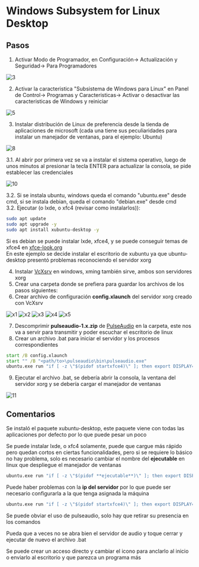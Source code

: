 # Windows Subsystem for Linux **Desktop**

## Pasos

1. Activar Modo de Programador, en Configuración-> Actualización y Seguridad-> Para Programadores  

![3](wsld/3.png)

2. Activar la caracteristica "Subsistema de Windows para Linux" en Panel de Control-> Programas y Caracteristicas-> Activar o desactivar las caracteristicas de Windows y reiniciar  

![5](wsld/5.png)

3. Instalar distribución de Linux de preferencia desde la tienda de aplicaciones de microsoft (cada una tiene sus peculiaridades para instalar un manejador de ventanas, para el ejemplo: Ubuntu)  

![8](wsld/8.png)

3.1. Al abrir por primera vez se va a instalar el sistema operativo, luego de unos minutos al presionar la tecla ENTER para actualizar la consola, se pide establecer las credenciales  

![10](wsld/10.png)

3.2. Si se instala ubuntu, windows queda el comando "ubuntu.exe" desde cmd, si se instala debian, queda el comando "debian.exe" desde cmd  
3.2. Ejecutar (o lxde, o xfc4 (revisar como instalarlos)):

```bash
sudo apt update
sudo apt upgrade -y
sudo apt install xubuntu-desktop -y
```

Si es debian se puede instalar lxde, xfce4, y se puede conseguir temas de xfce4 en [xfce-look.org](https://www.xfce-look.org/)  
En este ejemplo se decide instalar el escritorio de xubuntu ya que ubuntu-desktop presentó problemas reconociendo el servidor xorg

4. Instalar [VcXsrv](https://sourceforge.net/projects/vcxsrv/) en windows, xming también sirve, ambos son servidores xorg  
5. Crear una carpeta donde se prefiera para guardar los archivos de los pasos siguientes:  
6. Crear archivo de configuración **config.xlaunch** del servidor xorg creado con VcXsrv  

![x1](wsld/x1.jpg)
![x2](wsld/x2.jpg)
![x3](wsld/x3.jpg)
![x4](wsld/x4.jpg)
![x5](wsld/x5.jpg)

7. Descomprimir **pulseaudio-1.x.zip** de [PulseAudio](https://www.freedesktop.org/wiki/Software/PulseAudio/Ports/Windows/Support/) en la carpeta, este nos va a servir para transmitir y poder escuchar el escritorio de linux  
8. Crear un archivo .bat para iniciar el servidor y los procesos correspondientes

```bat
start /B config.xlaunch
start "" /B "<path/to>\pulseaudio\bin\pulseaudio.exe"
ubuntu.exe run "if [ -z \"$(pidof startxfce4)\" ]; then export DISPLAY=127.0.0.1:0.0; export PULSE_SERVER=tcp:127.0.0.1; startxfce4; pkill '(gpg|ssh)-agent'; taskkill.exe /IM pulseaudio.exe /F; taskkill.exe /IM vcxsrv.exe; fi;"
```

9. Ejecutar el archivo .bat, se debería abrir la consola, la ventana del servidor xorg y se debería cargar el manejador de ventanas

![11](wsld/11.png)

## Comentarios

Se instaló el paquete xubuntu-desktop, este paquete viene con todas las aplicaciones por defecto por lo que puede pesar un poco

Se puede instalar lxde, o xfc4 solamente, puede que cargue más rápido pero quedan cortos en ciertas funcionalidades, pero si se requiere lo básico no hay problema, solo es necesario cambiar el nombre del **ejecutable** en linux que despliegue el manejador de ventanas

```bat
ubuntu.exe run "if [ -z \"$(pidof **ejecutable**)\" ]; then export DISPLAY=127.0.0.1:0.0; export PULSE_SERVER=tcp:127.0.0.1; **ejecutable**; pkill '(gpg|ssh)-agent'; taskkill.exe /IM pulseaudio.exe /F; 
```

Puede haber problemas con la **ip del servidor** por lo que puede ser necesario configurarla a la que tenga asignada la máquina

```bat
ubuntu.exe run "if [ -z \"$(pidof startxfce4)\" ]; then export DISPLAY=**ip**:0.0; export PULSE_SERVER=tcp:**ip**; startxfce4; pkill '(gpg|ssh)-agent'; taskkill.exe /IM pulseaudio.exe /F; 
```

Se puede obviar el uso de pulseaudio, solo hay que retirar su presencia en los comandos

Pueda que a veces no se abra bien el servidor de audio y toque cerrar y ejecutar de nuevo el archivo .bat

Se puede crear un acceso directo y cambiar el icono para anclarlo al inicio o enviarlo al escritorio y que parezca un programa más